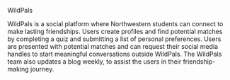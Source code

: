 WildPals

WildPals is a social platform where Northwestern students can connect to make lasting friendships. Users create profiles and find potential matches by completing a quiz and submitting a list of personal preferences. Users are presented with potential matches and can request their social media handles to start meaningful conversations outside WildPals. The WildPals team also updates a blog weekly, to assist the users in their friendship-making journey.
